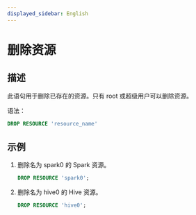 ```yaml
---
displayed_sidebar: English
---
```


# 删除资源

## 描述

此语句用于删除已存在的资源。只有 root 或超级用户可以删除资源。

语法：

```sql
DROP RESOURCE 'resource_name'
```

## 示例

1. 删除名为 spark0 的 Spark 资源。

   ```SQL
   DROP RESOURCE 'spark0';
   ```

2. 删除名为 hive0 的 Hive 资源。

   ```SQL
   DROP RESOURCE 'hive0';
   ```
